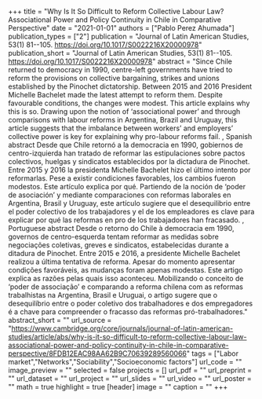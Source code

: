 +++
title = "Why Is It So Difficult to Reform Collective Labour Law? Associational Power and Policy Continuity in Chile in Comparative Perspective"
date = "2021-01-01"
authors = ["Pablo Perez Ahumada"]
publication_types = ["2"]
publication = "Journal of Latin American Studies, 53(1) 81--105. https://doi.org/10.1017/S0022216X20000978"
publication_short = "Journal of Latin American Studies, 53(1) 81--105. https://doi.org/10.1017/S0022216X20000978"
abstract = "Since Chile returned to democracy in 1990, centre-left governments have tried to reform the provisions on collective bargaining, strikes and unions established by the Pinochet dictatorship. Between 2015 and 2016 President Michelle Bachelet made the latest attempt to reform them. Despite favourable conditions, the changes were modest. This article explains why this is so. Drawing upon the notion of ‘associational power’ and through comparisons with labour reforms in Argentina, Brazil and Uruguay, this article suggests that the imbalance between workers’ and employers’ collective power is key for explaining why pro-labour reforms fail. , Spanish abstract Desde que Chile retornó a la democracia en 1990, gobiernos de centro-izquierda han tratado de reformar las estipulaciones sobre pactos colectivos, huelgas y sindicatos establecidos por la dictadura de Pinochet. Entre 2015 y 2016 la presidenta Michelle Bachelet hizo el último intento por reformarlas. Pese a existir condiciones favorables, los cambios fueron modestos. Este artículo explica por qué. Partiendo de la noción de ‘poder de asociación’ y mediante comparaciones con reformas laborales en Argentina, Brasil y Uruguay, este artículo sugiere que el desequilibrio entre el poder colectivo de los trabajadores y el de los empleadores es clave para explicar por qué las reformas en pro de los trabajadores han fracasado. , Portuguese abstract Desde o retorno do Chile à democracia em 1990, governos de centro-esquerda tentam reformar as medidas sobre negociações coletivas, greves e sindicatos, estabelecidas durante a ditadura de Pinochet. Entre 2015 e 2016, a presidente Michelle Bachelet realizou a última tentativa de reforma. Apesar do momento apresentar condições favoráveis, as mudanças foram apenas modestas. Este artigo explica as razões pelas quais isso aconteceu. Mobilizando o conceito de ‘poder de associação’ e comparando a reforma chilena com as reformas trabalhistas na Argentina, Brasil e Uruguai, o artigo sugere que o desequilíbrio entre o poder coletivo dos trabalhadores e dos empregadores é a chave para compreender o fracasso das reformas pró-trabalhadores."
abstract_short = ""
url_source = "https://www.cambridge.org/core/journals/journal-of-latin-american-studies/article/abs/why-is-it-so-difficult-to-reform-collective-labour-law-associational-power-and-policy-continuity-in-chile-in-comparative-perspective/8FDB12EAC98AA62B9C70639289560066"
tags = ["Labor market","Networks","Sociability","Socioeconomic factors"]
url_code = ""
image_preview = ""
selected = false
projects = []
url_pdf = ""
url_preprint = ""
url_dataset = ""
url_project = ""
url_slides = ""
url_video = ""
url_poster = ""
math = true
highlight = true
[header]
image = ""
caption = ""
+++
